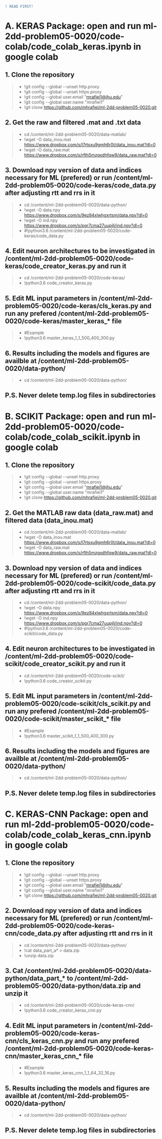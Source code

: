 ```diff
! READ FIRST! 
```

# A. KERAS Package: open and run ml-2dd-problem05-0020/code-colab/code_colab_keras.ipynb in google colab

## 1. Clone the repository
>* !git config --global --unset http.proxy
>* !git config --global --unset https.proxy
>* !git config --global user.email "mrafiei1@jhu.edu"
>* !git config --global user.name "mrafiei1"
>* !git clone https://github.com/mhrafiei/ml-2dd-problem05-0020.git

## 2. Get the raw and filtered .mat and .txt data
>* cd /content/ml-2dd-problem05-0020/data-matlab/
>* !wget -O data_inou.mat https://www.dropbox.com/s/l7rtsxu9gmh6r0t/data_inou.mat?dl=0
>* !wget -O data_raw.mat https://www.dropbox.com/s/rfth5mzgxdhfqw9/data_raw.mat?dl=0

## 3. Download npy version of data and indices necessary for ML (prefered) or run /content/ml-2dd-problem05-0020/code-keras/code_data.py after adjusting rtt and rrs in it
>* cd /content/ml-2dd-problem05-0020/data-python/
>* !wget -O data.npy https://www.dropbox.com/s/9ez84xlwhgxrtsm/data.npy?dl=0
>* !wget -O ind.npy https://www.dropbox.com/s/pgr7cma27uupjlj/ind.npy?dl=0 
>* #!python3.6 /content/ml-2dd-problem05-0020/code-keras/code_data.py

## 4. Edit neuron architectures to be investigated in /content/ml-2dd-problem05-0020/code-keras/code_creator_keras.py and run it
>* cd /content/ml-2dd-problem05-0020/code-keras/
>* !python3.6 code_creator_keras.py


## 5. Edit ML input parameters in /content/ml-2dd-problem05-0020/code-keras/cls_keras.py and run any prefered /content/ml-2dd-problem05-0020/code-keras/master_keras_* file
>* #Example
>* !python3.6 master_keras_1_1_500_400_300.py
 
## 6. Results including the models and figures are availble at /content/ml-2dd-problem05-0020/data-python/
>* cd /content/ml-2dd-problem05-0020/data-python/

## P.S. Never delete temp.log files in subdirectories 


# B. SCIKIT Package: open and run ml-2dd-problem05-0020/code-colab/code_colab_scikit.ipynb in google colab


## 1. Clone the repository
>* !git config --global --unset http.proxy
>* !git config --global --unset https.proxy
>* !git config --global user.email "mrafiei1@jhu.edu"
>* !git config --global user.name "mrafiei1"
>* !git clone https://github.com/mhrafiei/ml-2dd-problem05-0020.git

## 2. Get the MATLAB raw data (data_raw.mat) and filtered data (data_inou.mat)
>* cd /content/ml-2dd-problem05-0020/data-matlab/
>* !wget -O data_inou.mat https://www.dropbox.com/s/l7rtsxu9gmh6r0t/data_inou.mat?dl=0
>* !wget -O data_raw.mat https://www.dropbox.com/s/rfth5mzgxdhfqw9/data_raw.mat?dl=0

## 3. Download npy version of data and indices necessary for ML (prefered) or run /content/ml-2dd-problem05-0020/code-scikit/code_data.py after adjusting rtt and rrs in it
>* cd /content/ml-2dd-problem05-0020/data-python/
>* !wget -O data.npy https://www.dropbox.com/s/9ez84xlwhgxrtsm/data.npy?dl=0
>* !wget -O ind.npy https://www.dropbox.com/s/pgr7cma27uupjlj/ind.npy?dl=0 
>* #!python3.6 /content/ml-2dd-problem05-0020/code-scikit/code_data.py

## 4. Edit neuron architectures to be investigated in /content/ml-2dd-problem05-0020/code-scikit/code_creator_scikit.py and run it
>* cd /content/ml-2dd-problem05-0020/code-scikit/
>* !python3.6 code_creator_scikit.py

## 5. Edit ML input parameters in /content/ml-2dd-problem05-0020/code-scikit/cls_scikit.py and run any prefered /content/ml-2dd-problem05-0020/code-scikit/master_scikit_* file
>* #Example
>* !python3.6 master_scikit_1_1_500_400_300.py
 
## 6. Results including the models and figures are availble at /content/ml-2dd-problem05-0020/data-python/
>* cd /content/ml-2dd-problem05-0020/data-python/

## P.S. Never delete temp.log files in subdirectories 


# C. KERAS-CNN Package: open and run ml-2dd-problem05-0020/code-colab/code_colab_keras_cnn.ipynb in google colab

## 1. Clone the repository
>* !git config --global --unset http.proxy
>* !git config --global --unset https.proxy
>* !git config --global user.email "mrafiei1@jhu.edu"
>* !git config --global user.name "mrafiei1"
>* !git clone https://github.com/mhrafiei/ml-2dd-problem05-0020.git

## 2. Download npy version of data and indices necessary for ML (prefered) or run /content/ml-2dd-problem05-0020/code-keras-cnn/code_data.py after adjusting rtt and rrs in it

>* cd /content/ml-2dd-problem05-0020/data-python/
>* !cat data_part_a* > data.zip
>* !unzip data.zip

## 3. Cat /content/ml-2dd-problem05-0020/data-python/data_part_* to /content/ml-2dd-problem05-0020/data-python/data.zip and unzip it
>* cd /content/ml-2dd-problem05-0020/code-keras-cnn/
>* !python3.6 code_creator_keras_cnn.py


## 4. Edit ML input parameters in /content/ml-2dd-problem05-0020/code-keras-cnn/cls_keras_cnn.py and run any prefered /content/ml-2dd-problem05-0020/code-keras-cnn/master_keras_cnn_* file
>* #Example
>* !python3.6 master_keras_cnn_1_1_64_32_16.py
 
## 5. Results including the models and figures are availble at /content/ml-2dd-problem05-0020/data-python/
>* cd /content/ml-2dd-problem05-0020/data-python/

## P.S. Never delete temp.log files in subdirectories 

